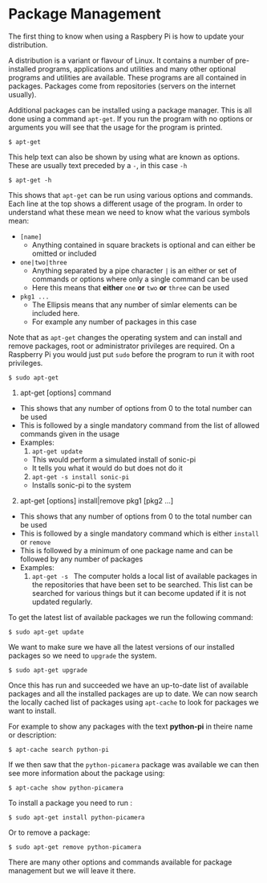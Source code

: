 Package Management
==================

The first thing to know when using a Raspbery Pi is how to update your distribution.

A distribution is a variant or flavour of Linux. It contains a number of pre-installed programs, applications and utilities and many other optional programs and utilities are available. These programs are all contained in packages. Packages come from repositories (servers on the internet usually).

Additional packages can be installed using a package manager. This is all done using a command `apt-get`. If you run the program with no options or arguments you will see that the usage for the program is printed.

`$ apt-get`

This help text can also be shown by using what are known as options. These are usually text preceded by a `-`, in this case `-h`

`$ apt-get -h`

This shows that `apt-get` can be run using various options and commands. Each line at the top shows a different usage of the program. In order to understand what these mean we need to know what the various symbols mean:

* `[name] `
  * Anything contained in square brackets is optional and can either be omitted or included
* `one|two|three`
  * Anything separated by a pipe character `|` is an either or set of commands or options where only a single command can be used
  * Here this means that __either__ `one` __or__ `two` __or__ `three` can be used
* `pkg1 ...`
  * The Ellipsis means that any number of simlar elements can be included here.
  * For example any number of packages in this case

Note that as `apt-get` changes the operating system and can install and remove packages, root or administrator privileges are required. On a Raspberry Pi you would just put `sudo` before the program to run it with root privileges.

`$ sudo apt-get`

1. apt-get [options] command
  * This shows that any number of options from 0 to the total number can be used
  * This is followed by a single mandatory command from the list of allowed commands given in the usage
  * Examples:
    1. `apt-get update`
      * This would perform a simulated install of sonic-pi
      * It tells you what it would do but does not do it
    2. `apt-get -s install sonic-pi`
      * Installs sonic-pi to the system 
2. apt-get [options] install|remove pkg1 [pkg2 ...]
  * This shows that any number of options from 0 to the total number can be used
  * This is followed by a single mandatory command which is either `install` or `remove`
  * This is followed by a minimum of one package name and can be followed by any number of packages
  * Examples:
    1. `apt-get -s `
The computer holds a local list of available packages in the repositories that have been set to be searched.
This list can be searched for various things but it can become updated if it is not updated regularly.

To get the latest list of available packages we run the following command:

`$ sudo apt-get update`

We want to make sure we have all the latest versions of our installed packages so we need to `upgrade` the system.

`$ sudo apt-get upgrade`

Once this has run and succeeded we have an up-to-date list of available packages and all the installed packages are up to date. We can now search the locally cached list of packages using `apt-cache` to look for packages we want to install.

For example to show any packages with the text __python-pi__ in theire name or description:

`$ apt-cache search python-pi`

If we then saw that the `python-picamera` package was available we can then see more information about the package using:

`$ apt-cache show python-picamera`

To install a package you need to run :

`$ sudo apt-get install python-picamera`

Or to remove a package:

`$ sudo apt-get remove python-picamera`

There are many other options and commands available for package management but we will leave it there.
